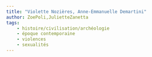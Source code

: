 ```yaml
---
title: "Violette Nozières, Anne-Emmanuelle Demartini"
author: ZoePoli,JulietteZanetta
tags:
    - histoire/civilisation/archéologie
    - époque contemporaine
    - violences
    - sexualités
---
```


